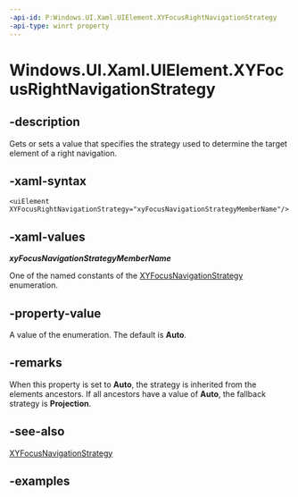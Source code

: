 ```yaml
---
-api-id: P:Windows.UI.Xaml.UIElement.XYFocusRightNavigationStrategy
-api-type: winrt property
---
```


<!-- Property syntax.
public XYFocusNavigationStrategyMode XYFocusRightNavigationStrategy { get;  set; }
-->

# Windows.UI.Xaml.UIElement.XYFocusRightNavigationStrategy

## -description

Gets or sets a value that specifies the strategy used to determine the target element of a right navigation.

## -xaml-syntax

```xaml
<uiElement XYFocusRightNavigationStrategy="xyFocusNavigationStrategyMemberName"/>
```

## -xaml-values

***xyFocusNavigationStrategyMemberName***

One of the named constants of the [XYFocusNavigationStrategy](../windows.ui.xaml.input/xyfocusnavigationstrategy.md) enumeration.

## -property-value

A value of the enumeration. The default is **Auto**.

## -remarks

When this property is set to **Auto**, the strategy is inherited from the elements ancestors. If all ancestors have a value of **Auto**, the fallback strategy is **Projection**.  

## -see-also

[XYFocusNavigationStrategy](../windows.ui.xaml.input/xyfocusnavigationstrategy.md)

## -examples

